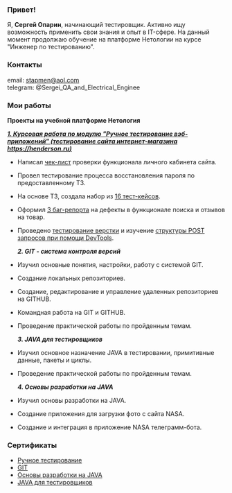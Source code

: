 ### Привет!
Я, **Сергей Опарин**, начинающий тестировщик. Активно ищу возможность применить свои знания и опыт в IT-сфере. На данный момент продолжаю обучение на платформе Нетологии на курсе "Инженер по тестированию".

### Контакты
email: stapmen@aol.com  
telegram: @Sergei_QA_and_Electrical_Enginee

### Мои работы
**Проекты на учебной платформе Нетология**

***[1. Курсовая работа по модулю "Ручное тестирование вэб-приложений" (тестирование сайта интернет-магазина https://henderson.ru)](https://docs.google.com/spreadsheets/d/18betRW9lVEh9KGb_1FdoOukJIBcKg_cPXO06IIm7EFs/edit#gid=0)***

- Написал [чек-лист](https://docs.google.com/spreadsheets/d/172IlTBP8Vh8WUrj0-BCN-ebUKmAVYfnanCRK7g-F48U/edit#gid=1606443285) проверки функционала личного кабинета сайта.
- Провел тестирование процесса восстановления пароля по предоставленному ТЗ.
- На основе ТЗ, создала набор из [16 тест-кейсов](https://docs.google.com/spreadsheets/d/1uclYSUDCwyezUbwAFUHxXujZt8YolJynAO8KCkGeNN8/edit#gid=1519993181).
- Оформил [3 баг-репорта](https://docs.google.com/spreadsheets/d/1KgDPIU62jpxx1FJNWFUtq_5-Ldhly8pzT_qJFmC4pfo/edit#gid=997476983) на дефекты в функционале поиска и отзывов на товар.
- Проведено [тестирование верстки](https://docs.google.com/document/d/17e5p2nxu1EGybuIg-lnYciSxtoF-q5tL/edit#heading=h.gjdgxs) и изучение [структуры POST запросов при помощи DevTools](https://drive.google.com/file/d/1Oj1_4Gc_n7demUeUZGt8BsSUhLYlIPk2/view).
  
  ***2. GIT - система контроля версий***

- Изучил основные понятия, настройки, работу с системой GIT.
- Создание локальных репозиториев.
- Создание, редактирование и управление удаленных репозиториев на GITHUB.
- Командная работа на GIT и GITHUB.
- Проведение практической работы по пройденным темам.
  
  ***3. JAVA для тестировщиков***

- Изучил основное назначение JAVA в тестировании, примитивные данные, пакеты и циклы.
- Проведение практической работы по пройденным темам.
  
   ***4. Основы разработки на JAVA***

- Изучил основы разработки на JAVA.
- Создание приложения для загрузки фото с сайта NASA.
- Создание и интеграция в приложение NASA телеграмм-бота.

### Cертификаты
- [Ручное тестирование](https://github.com/sergei0111/certificates/blob/main/certificate%20Manual%20testing.pdf)
- [GIT](https://github.com/sergei0111/certificates/blob/main/certificate%20GIT.pdf)
- [Основы разработки на JAVA](https://github.com/sergei0111/certificates/blob/main/certificate%20JAVA.pdf)
- [JAVA для тестировщиков](https://github.com/sergei0111/certificates/blob/main/certificate%20QA%20%20JAVA.pdf)
  

